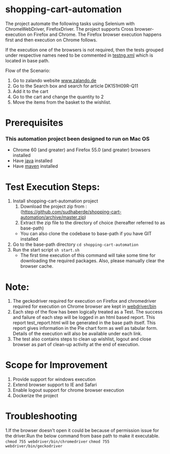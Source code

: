 # shopping-cart-automation
The project automate the following tasks using Selenium with ChromeWebDriver, FirefoxDriver. The project supports Cross browser-execution on Firefox and Chrome. The Firefox browser execution happens first and then execution on Chrome follows.
   
If the execution one of the browsers is not required, then the tests grouped under respective names need to be commented in [testng.xml](testng.xml) which is located in base path.

Flow of the Scenario:
1. Go to zalando website www.zalando.de
2. Go to the Search box and search for article DK151H09R-Q11
3. Add it to the cart
4. Go to the cart and change the quantity to 2
5. Move the items from the basket to the wishlist.

# Prerequisites 
### This automation project been designed to run on Mac OS ###
* Chrome 60 (and greater) and Firefox 55.0 (and greater) browsers installed
* Have [java](http://www.oracle.com/technetwork/java/javase/downloads/index.html) installed
* Have [maven](http://maven.apache.org/) installed

# Test Execution Steps:
1. Install shopping-cart-automation project
	1. Download the project zip from :(https://github.com/sudhaberde/shopping-cart-automation/archive/master.zip)
	2. Extract the zip file to the directory of choice (hereafter referred to as base-path)
	* You can also clone the codebase to base-path if you have GIT installed
2. Go to the base-path directory 
	`cd shopping-cart-automation`
3. Run the start script
	`sh start.sh`
	* The first time execution of this command will take some time for downloading the required packages. Also, please manually clear the browser cache.

# Note:
1. The geckodriver required for execution on Firefox and chromedriver required for execution on Chrome browser are kept in [webdriver/bin](webdriver/bin)
2. Each step of the flow has been logically treated as a Test. The success and failure of each step will be logged in an html based report. This report test_report.html will be generated in the base path itself. This report gives information in the Pie chart form as well as tabular form. Details of the execution will also be available under each link.
3. The test also contains steps to clean up wishlist, logout and close browser as part of clean-up activity at the end of execution.

# Scope for Improvement
1. Provide support for windows execution
2. Extend browser support to IE and Safari
3. Enable logout support for chrome browser execution
4. Dockerize the project

# Troubleshooting
1.If the browser doesn't open it could be because of permission issue for the driver.Run the below command from base path to make it executable.
`chmod 755 webdriver/bin/chromedriver`
`chmod 755 webdriver/bin/geckodriver`
